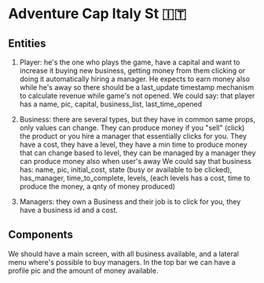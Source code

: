 # Adventure Cap Italy St 🇮🇹

## Entities

1. Player: he's the one who plays the game, have a capital and want to increase it buying new business, getting money
from them clicking or doing it automatically hiring a manager.
He expects to earn money also while he's away so there should be a last_update timestamp mechanism to calculate
revenue while game's not opened.
We could say: that player has a name, pic, capital, business_list, last_time_opened

2. Business: there are several types, but they have in common same props, only values can change.
They can produce money if you "sell" (click) the product or you hire a manager that essentially clicks for you.
They have a cost, they have a level, they have a min time to produce money that can change based to level, they can be managed by a manager
they can produce money also when user's away
We could say that business has: name, pic, initial_cost, state (busy or available to be clicked), has_manager, time_to_complete, levels, (each levels has a cost, time to produce the money, a qnty of money produced)

3. Managers: they own a Business and their job is to click for you, they have a business id and a cost.

## Components

We should have a main screen, with all business available, and a lateral menu where's possible to buy managers. 
In the top bar we can have a profile pic and the amount of money available.
